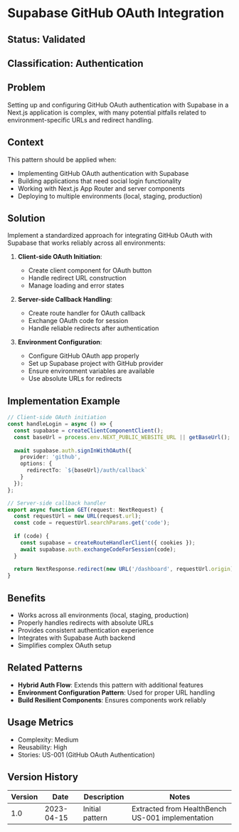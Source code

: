 # Supabase GitHub OAuth Integration

## Status: Validated

## Classification: Authentication

## Problem
Setting up and configuring GitHub OAuth authentication with Supabase in a Next.js application is complex, with many potential pitfalls related to environment-specific URLs and redirect handling.

## Context
This pattern should be applied when:
- Implementing GitHub OAuth authentication with Supabase
- Building applications that need social login functionality
- Working with Next.js App Router and server components
- Deploying to multiple environments (local, staging, production)

## Solution
Implement a standardized approach for integrating GitHub OAuth with Supabase that works reliably across all environments:

1. **Client-side OAuth Initiation**:
   - Create client component for OAuth button
   - Handle redirect URL construction
   - Manage loading and error states

2. **Server-side Callback Handling**:
   - Create route handler for OAuth callback
   - Exchange OAuth code for session
   - Handle reliable redirects after authentication

3. **Environment Configuration**:
   - Configure GitHub OAuth app properly
   - Set up Supabase project with GitHub provider
   - Ensure environment variables are available
   - Use absolute URLs for redirects

## Implementation Example
```typescript
// Client-side OAuth initiation
const handleLogin = async () => {
  const supabase = createClientComponentClient();
  const baseUrl = process.env.NEXT_PUBLIC_WEBSITE_URL || getBaseUrl();
  
  await supabase.auth.signInWithOAuth({
    provider: 'github',
    options: {
      redirectTo: `${baseUrl}/auth/callback`
    }
  });
};

// Server-side callback handler
export async function GET(request: NextRequest) {
  const requestUrl = new URL(request.url);
  const code = requestUrl.searchParams.get('code');
  
  if (code) {
    const supabase = createRouteHandlerClient({ cookies });
    await supabase.auth.exchangeCodeForSession(code);
  }
  
  return NextResponse.redirect(new URL('/dashboard', requestUrl.origin));
}
```

## Benefits
- Works across all environments (local, staging, production)
- Properly handles redirects with absolute URLs
- Provides consistent authentication experience
- Integrates with Supabase Auth backend
- Simplifies complex OAuth setup

## Related Patterns
- **Hybrid Auth Flow**: Extends this pattern with additional features
- **Environment Configuration Pattern**: Used for proper URL handling
- **Build Resilient Components**: Ensures components work reliably

## Usage Metrics
- Complexity: Medium
- Reusability: High
- Stories: US-001 (GitHub OAuth Authentication)

## Version History
| Version | Date | Description | Notes |
|---------|------|-------------|-------|
| 1.0 | 2023-04-15 | Initial pattern | Extracted from HealthBench US-001 implementation | 